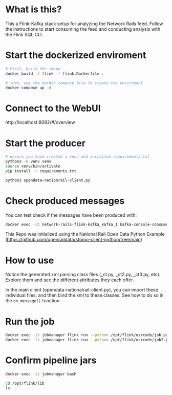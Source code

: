 What is this?
=====================================

This a Flink-Kafka stack setup for analyzing the Network Rails feed. Follow the instructions to start consuming the feed and conducting analysis with the Flink SQL CLI.


Start the dockerized enviroment
=====================================

```bash
# First, build the image
docker build -t flink -f flink.Dockerfile .

# then, use the docker compose file to create the enviroment
docker-compose up -d
```

Connect to the WebUI
===================================

http://localhost:8082/#/overview

Start the producer
======================================

```bash
# ensure you have created a venv and installed requirements.txt
python3 -m venv venv
source venv/bin/activate
pip install -r requirements.txt

python3 opendata-nationrail-client.py
```

Check produced messages
=====================================

You can test check if the messages have been produced with:

```bash
docker exec -it network-rails-flink-kafka_kafka_1 kafka-console-consumer.sh --bootstrap-server network-rails-flink-kafka_kafka_1:9093 --topic rails_network --from-beginning
```

This Repo was initialized using the National Rail Open Data Python Example (https://github.com/openraildata/stomp-client-python/tree/main)

How to use 
======================================

Notice the generated xml parsing class files (_ct.py, _ct2.py, _ct3.py, etc). Explore them and see the different attributes they each offer.

In the main client (opendata-nationalrail-client.py), you can import these individual files, and then bind the xml to these classes. See how to do so in the `on_message()` function.

Run the job
======================================
```bash
docker exec -it jobmanager flink run --python /opt/flink/usrcode/job.py --parallelism 1
docker exec -it jobmanager flink run --python /opt/flink/usrcode/job2.py --parallelism 1

```

Confirm pipeline jars
=================

```bash
docker exec -it jobmanager bash

cd /opt/flink/lib
ls
```